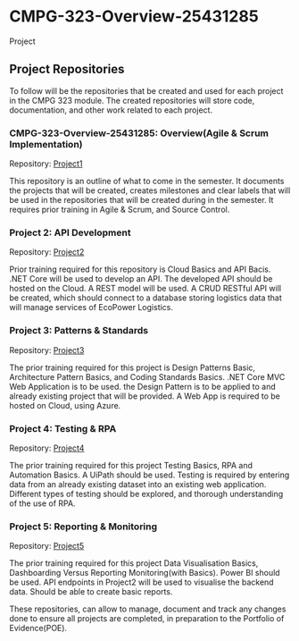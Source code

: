 # CMPG-323-Overview-25431285
Project
## Project Repositories

To follow will be the repositories that be created and used for each project in the CMPG 323 module. The created repositories will store code, documentation, and other work related to each project.

### CMPG-323-Overview-25431285: Overview(Agile & Scrum Implementation)
Repository: [Project1](https://github.com/your-username/CMPG-323-Overview-25431285)

This repository is an outline of what to come in the semester. It documents the projects that will be created, creates milestones and clear labels that will be used in the repositories that will be created during in the semester. It requires prior training in Agile & Scrum, and Source Control.  

### Project 2: API Development 
Repository: [Project2](https://github.com/your-username/Project2)

Prior training required for this repository is Cloud Basics and API Bacis. .NET Core will be used to develop an API. The developed API should be hosted on the Cloud. A REST model will be used. A CRUD RESTful API will be created, which should connect to a database storing logistics data that will manage services of EcoPower Logistics.

### Project 3: Patterns & Standards
Repository: [Project3](https://github.com/your-username/Project3)

The prior training required for this project is Design Patterns Basic, Architecture Pattern Basics, and Coding Standards Basics. .NET Core MVC Web Application is to be used. the Design Pattern is to be applied to and already existing project that will be provided. A Web App is required to be hosted on Cloud, using Azure. 

### Project 4: Testing & RPA 
Repository: [Project4](https://github.com/your-username/Project4)

The prior training required for this project Testing Basics, RPA and Automation Basics. A UiPath should be used. Testing is required by entering data from an already existing dataset into an existing web application. Different types of testing should be explored, and thorough understanding of the use of RPA.

### Project 5: Reporting & Monitoring
Repository: [Project5](https://github.com/your-username/Project5)

The prior training required for this project Data Visualisation Basics, Dashboarding Versus Reporting Monitoring(with Basics). Power BI should be used. API endpoints in Project2 will be used to visualise the backend data. Should be able to create basic reports.

These repositories, can allow to manage, document and track any changes done to ensure all projects are completed, in preparation to the Portfolio of Evidence(POE).

